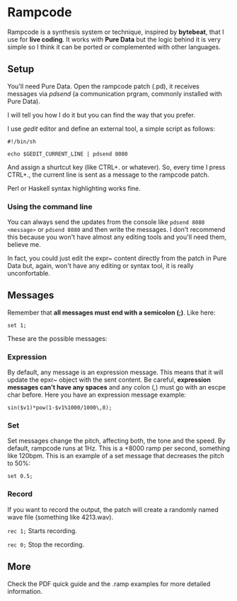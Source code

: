 # Rampcode
Rampcode is a synthesis system or technique, inspired by __bytebeat__, that I use for __live coding__.  It works with __Pure Data__ but the logic behind it is very simple so I think it can be ported or complemented with other languages.

## Setup
You'll need Pure Data.  Open the rampcode patch (.pd), it receives messages via *pdsend* (a communication prgram, commonly installed with Pure Data).  

I will tell you how I do it but you can find the way that you prefer.

I use *gedit* editor and define an external tool, a simple script as follows:

~~~~
#!/bin/sh

echo $GEDIT_CURRENT_LINE | pdsend 8080 
~~~~

And assign a shurtcut key (like CTRL+. or whatever).  So, every time I press CTRL+., the current line is sent as a message to the rampcode patch.

Perl or Haskell syntax highlighting works fine.

### Using the command line

You can always send the updates from the console like `pdsend 8080 <message>` or `pdsend 8080` and then write the messages.  I don't recommend this because you won't have almost any editing tools and you'll need them, believe me.

In fact, you could just edit the expr~ content directly from the patch in Pure Data but, again, won't have any editing or syntax tool, it is really unconfortable.
 
## Messages
Remember that **all messages must end with a semicolon (;)**.  Like here:

`set 1;`

These are the possible messages:

### Expression
By default, any message is an expression message.  This means that it will update the epxr~ object with the sent content.  Be careful, __expression messages can't have any spaces__ and any colon (,) must go with an escpe char before.  Here you have an expression message example:

`sin($v1)*pow(1-$v1%1000/1000\,8);`

### Set
Set messages change the pitch, affecting both, the tone and the speed.  By default, rampcode runs at 1Hz.  This is a +8000 ramp per second, something like 120bpm.  This is an example of a set message that decreases the pitch to 50%:

`set 0.5;`

### Record
If you want to record the output, the patch will create a randomly named wave file (something like 4213.wav).

`rec 1;` Starts recording.

`rec 0;` Stop the recording.

## More
Check the PDF quick guide and the .ramp examples for more detailed information.

